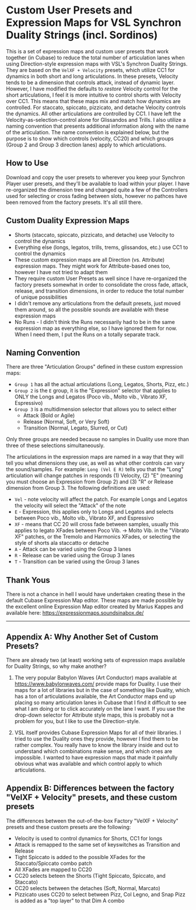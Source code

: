 # Custom User Presets and Expression Maps for VSL Synchron Duality Strings (incl. Sordinos)

This is a set of expression maps and custom user presets that work together (in Cubase) to reduce the total number of articulation lanes when using Direction-style expression maps with VSL's Synchron Duality Strings. They are based on the `VelXF + Velocity` presets, which utilize CC1 for dynamics in both short and long articulations. In these presets, Velocity tends to be a dimension that controls attack, instead of dynamic layer. However, I have modified the defaults to *restore* Velocity control for the short articulations, I feel it is more intuitive to control shorts with Velocity over CC1. This means that these maps mix and match how dynamics are controlled. For staccato, spiccato, pizzicato, and detache Velocity controls the dynamics. All other articulations are controlled by CC1. I have left the Velocity-as-selection-control alone for Glissandos and Trills. I also utilize a naming convention that presents additional information along with the name of the articulation. The name convention is explained below, but the purpose is to show which controls (velocity, CC20) and which groups (Group 2 and Group 3 direction lanes) apply to which articulations.

## How to Use
Download and copy the user presets to wherever you keep your Synchron Player user presets, and they'll be available to load within your player. I have re-organized the dimension tree and changed quite a few of the Controllers used for selecting or cross fading between slots, however no pathces have been removed from the factory presets. It's all still there.

## Custom Duality Expression Maps
* Shorts (staccato, spiccato, pizzicato, and detache) use Velocity to control the dynamics
* Everything else (longs, legatos, trills, trems, glissandos, etc.) use CC1 to control the dynamics
* These custom expression maps are all Direction (vs. Attribute) expression maps. They might work for Attribute-based ones too, however I have not tried to adapt them
* They require custom User Presets as well since I have re-organized the factory presets somewhat in order to consolidate the cross fade, attack, release, and transition dimensions, in order to reduce the total number of unique possibilities
* I didn't remove any articulations from the default presets, just moved them around, so all the possible sounds are available with these expression maps
* No Runs - I didn't think the Runs necessarily had to be in the same expression map as everything else, so I have ignored them for now. When I need them, I put the Runs on a totally separate track.

## Naming Convention
There are three "Articulation Groups" defined in these custom expression maps:
* `Group 1` has all the actual articulations (Long, Legatos, Shorts, Pizz, etc.)
* `Group 2` is the `E` group, it is the "Expression" selector that applies to ONLY the Longs and Legatos (Poco vib., Molto vib., Vibrato XF, Espressivo)
* `Group 3` is a multidimension selector that allows you to select either
  * Attack (Bold or Agile)
  * Release (Normal, Soft, or Very Soft)
  * Transition (Normal, Legato, Slurred, or Cut)

Only three groups are needed because no samples in Duality use more than three of these selections simultaneously.

The articulations in the expression maps are named in a way that they will tell you what dimensions they use, as well as what other controls can vary the sound/samples. For example: `Long (Vel E R)` tells you that the "Long" articulation will change patches in responds (1) Velocity, (2) "E" (meaning you must choose an Expression from Group 2) and (3) "R" or Release dimension from Group 3. The following definitions are used:
* `Vel` - note velocity will affect the patch. For example Longs and Legatos the velocity will select the "Attack" of the note
* `E` - Expression, this applies only to Longs and Legatos and selects between Poco vib., Molto vib., Vibrato XF, and Espressivo
* `XF` - means that CC 20 will cross fade between samples, usually this applies to legato XFades between Poco Vib. -> Molto Vib. in the "Vibrato XF" patches, or the Tremolo and Harmonics XFades, or selecting the style of shorts ala staccatto or detache
* `A` - Attack can be varied using the Group 3 lanes
* `R` - Release can be varied using the Group 3 lanes
* `T` - Transition can be varied using the Group 3 lanes

## Thank Yous
There is not a chance in hell I would have undertaken creating these in the default Cubase Expression Map editor. These maps are made possible by the excellent online Expression Map editor created by Marius Kappes and available here: https://expressionmaps.soundsinabox.de/

--------------
## Appendix A: Why Another Set of Custom Presets?
There are already two (at least) working sets of expression maps available for Duality Strings, so why make another? 
1. The very popular Babylon Waves (Art Conductor) maps available at https://www.babylonwaves.com/ provide maps for Duality. I use their maps for a lot of libraries but in the case of something like Duality, which has a ton of articulations available, the Art Conductor maps end up placing so many articulation lanes in Cubase that I find it difficult to see what I am doing or to click accurately on the lane I want. If you use the drop-down selector for Attribute style maps, this is probably not a problem for you, but I like to use the Direction-style.
   
2. VSL itself provides Cubase Expression Maps for all of their libraries. I tried to use the Duality ones they provide, however I find them to be rather complex. You really have to know the library inside and out to understand which combinations make sense, and which ones are impossible. I wanted to have expression maps that made it painfully obvious what was available and which control apply to which articulations.

## Appendix B: Differences between the factory "VelXF + Velocity" presets, and these custom presets
The differences between the out-of-the-box Factory "VelXF + Velocity" presets and these custom presets are the following:
* Velocity is used to control dynamics for Shorts, CC1 for longs
* Attack is remapped to the same set of keyswitches as Transition and Release
* Tight Spiccato is added to the possible XFades for the Staccato/Spiccato combo patch
* All XFades are mapped to CC20
* CC20 selects beteen the Shorts (Tight Spiccato, Spiccato, and Staccato)
* CC20 selects between the detaches (Soft, Normal, Marcato)
* Pizzicato uses CC20 to select between Pizz, Col Legno, and Snap Pizz is added as a "top layer" to that Dim A combo
  

